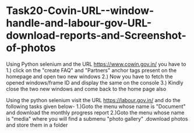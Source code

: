 # Task20-Covin-URL--window-handle-and-labour-gov-URL-download-reports-and-Screenshot-of-photos
Using Python selenium and the URL https://www.cowin.gov.in/ you have to
1.) click on the "create FAQ" and "Partners" anchor tags present on the homepage and open two new windows
2.) Now you have to fetch the opened windows/frame ID and display the same on the console
3.) Kindly close the two new windows and come back to the home page also

Using the python selenium visit the URL https://labour.gov.in/ and do the following tasks given below-
1.)Goto the menu whose name is "Document" and download the monthly progress report
2.)Goto the menu whose name is "media" where you will find a submenu "photo gallery" .download photos and store them in
 a folder

